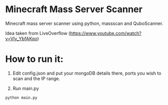 # Minecraft Mass Server Scanner
Minecraft mass server scanner using python, massscan and QuboScanner.

Idea taken from LiveOverflow (https://www.youtube.com/watch?v=VIy_YbfAKqo)

# How to run it:
1. Edit config.json and put your mongoDB details there, ports you wish to scan and the IP range.

2. Run main.py
```
python main.py
```
